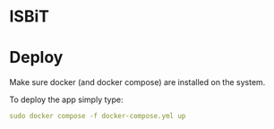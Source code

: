 # ISBiT

# Deploy
Make sure docker (and docker compose) are installed on the system.

To deploy the app simply type:
```yml
sudo docker compose -f docker-compose.yml up
```

